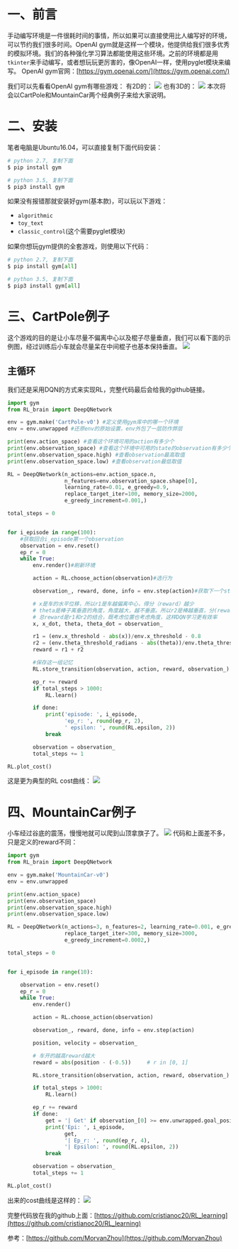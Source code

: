 # 一、前言
手动编写环境是一件很耗时间的事情，所以如果可以直接使用比人编写好的环境，可以节约我们很多时间。OpenAI gym就是这样一个模块，他提供给我们很多优秀的模拟环境。我们的各种强化学习算法都能使用这些环境。之前的环境都是用``tkinter``来手动编写，或者想玩玩更厉害的，像OpenAI一样，使用pyglet模块来编写。
OpenAI gym官网：[https://gym.openai.com/](https://gym.openai.com/)

我们可以先看看OpenAI gym有哪些游戏：
有2D的：
![](http://puiarp73w.bkt.clouddn.com/Fq8TnOgRA1sPhi8mCOXpWn2PrAqQ)
也有3D的：
![](http://puiarp73w.bkt.clouddn.com/Fp-Z2Qk0MWctgfpsmelcWCR4ulYh)
本次将会以CartPole和MountainCar两个经典例子来给大家说明。

# 二、安装
笔者电脑是Ubuntu16.04，可以直接复制下面代码安装：
```python
# python 2.7, 复制下面
$ pip install gym

# python 3.5, 复制下面
$ pip3 install gym
```
如果没有报错那就安装好gym(基本款)，可以玩以下游戏：
- ``algorithmic``
- ``toy_text``
- ``classic_control``(这个需要pyglet模块)

如果你想玩gym提供的全套游戏，则使用以下代码：
```python
# python 2.7, 复制下面
$ pip install gym[all]

# python 3.5, 复制下面
$ pip3 install gym[all]
```
# 三、CartPole例子
这个游戏的目的是让小车尽量不偏离中心以及棍子尽量垂直，我们可以看下面的示例图，经过训练后小车就会尽量呆在中间棍子也基本保持垂直。
![](http://puiarp73w.bkt.clouddn.com/FqjUy3CFsZP51ebaxEpDDWIv26RD)
## 主循环
我们还是采用DQN的方式来实现RL，完整代码最后会给我的github链接。
```python
import gym
from RL_brain import DeepQNetwork

env = gym.make('CartPole-v0') #定义使用gym库中的哪一个环境
env = env.unwrapped #还原env的原始设置，env外包了一层防作弊层

print(env.action_space) #查看这个环境可用的action有多少个
print(env.observation_space) #查看这个环境中可用的state的observation有多少个
print(env.observation_space.high) #查看observation最高取值
print(env.observation_space.low) #查看observation最低取值

RL = DeepQNetwork(n_actions=env.action_space.n,
                  n_features=env.observation_space.shape[0],
                  learning_rate=0.01, e_greedy=0.9,
                  replace_target_iter=100, memory_size=2000,
                  e_greedy_increment=0.001,)

total_steps = 0


for i_episode in range(100):
    #获取回合i_episode第一个observation
    observation = env.reset()
    ep_r = 0
    while True:
        env.render()#刷新环境

        action = RL.choose_action(observation)#选行为

        observation_, reward, done, info = env.step(action)#获取下一个state

        # x是车的水平位移，所以r1是车越偏离中心，得分（reward）越少
        # theta是棒子离垂直的角度，角度越大，越不垂直。所以r2是棒越垂直，分(reward)越高
        # 总reward是r1和r2的结合，既考虑位置也考虑角度，这样DQN学习更有效率
        x, x_dot, theta, theta_dot = observation_

        r1 = (env.x_threshold - abs(x))/env.x_threshold - 0.8
        r2 = (env.theta_threshold_radians - abs(theta))/env.theta_threshold_radians - 0.5
        reward = r1 + r2

        #保存这一组记忆
        RL.store_transition(observation, action, reward, observation_)

        ep_r += reward
        if total_steps > 1000:
            RL.learn()

        if done:
            print('episode: ', i_episode,
                  'ep_r: ', round(ep_r, 2),
                  ' epsilon: ', round(RL.epsilon, 2))
            break

        observation = observation_
        total_steps += 1

RL.plot_cost()
```
这是更为典型的RL cost曲线：
![](http://puiarp73w.bkt.clouddn.com/Fg6T8M2-P7t2yhaiiTPrrHKAmuM5)
# 四、MountainCar例子
小车经过谷底的震荡，慢慢地就可以爬到山顶拿旗子了。
![](http://puiarp73w.bkt.clouddn.com/FlTXAHa6JQZZ7AaPIRbRstw9DS-X)
代码和上面差不多，只是定义的reward不同：
```python
import gym
from RL_brain import DeepQNetwork

env = gym.make('MountainCar-v0')
env = env.unwrapped

print(env.action_space)
print(env.observation_space)
print(env.observation_space.high)
print(env.observation_space.low)

RL = DeepQNetwork(n_actions=3, n_features=2, learning_rate=0.001, e_greedy=0.9,
                  replace_target_iter=300, memory_size=3000,
                  e_greedy_increment=0.0002,)

total_steps = 0


for i_episode in range(10):

    observation = env.reset()
    ep_r = 0
    while True:
        env.render()

        action = RL.choose_action(observation)

        observation_, reward, done, info = env.step(action)

        position, velocity = observation_

        # 车开的越高reward越大
        reward = abs(position - (-0.5))     # r in [0, 1]

        RL.store_transition(observation, action, reward, observation_)

        if total_steps > 1000:
            RL.learn()

        ep_r += reward
        if done:
            get = '| Get' if observation_[0] >= env.unwrapped.goal_position else '| ----'
            print('Epi: ', i_episode,
                  get,
                  '| Ep_r: ', round(ep_r, 4),
                  '| Epsilon: ', round(RL.epsilon, 2))
            break

        observation = observation_
        total_steps += 1

RL.plot_cost()
```
出来的cost曲线是这样的：
![](http://puiarp73w.bkt.clouddn.com/Fl-2g3j3qFUa1MrMBS2vBk_sMqyh)

完整代码放在我的github上面：[https://github.com/cristianoc20/RL_learning](https://github.com/cristianoc20/RL_learning)

参考：[https://github.com/MorvanZhou](https://github.com/MorvanZhou)
